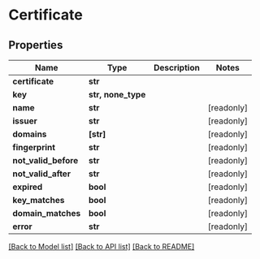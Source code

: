 # Certificate


## Properties

Name | Type | Description | Notes
------------ | ------------- | ------------- | -------------
**certificate** | **str** |  | 
**key** | **str, none_type** |  | 
**name** | **str** |  | [readonly] 
**issuer** | **str** |  | [readonly] 
**domains** | **[str]** |  | [readonly] 
**fingerprint** | **str** |  | [readonly] 
**not_valid_before** | **str** |  | [readonly] 
**not_valid_after** | **str** |  | [readonly] 
**expired** | **bool** |  | [readonly] 
**key_matches** | **bool** |  | [readonly] 
**domain_matches** | **bool** |  | [readonly] 
**error** | **str** |  | [readonly] 

[[Back to Model list]](../#documentation-for-models) [[Back to API list]](../#documentation-for-api-endpoints) [[Back to README]](../)


